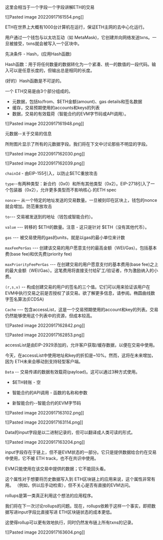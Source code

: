 这里会相当于一个字段一个字段讲解ETH的交易

![[Pasted image 20220917161554.png]]

ETH在世界上大概有1000台计算机在运行，保证ETH主网的去中心化运行。

用户通过一个钱包与以太坊互动（如 MetaMask)，它创建并向网络发送txns。一旦被接受，txns就会被写入一个区块中。

先决条件 - Hash，(应用Hash函数)

Hash函数：用于将任何数量的数据转化为一个紧凑、统一的数值的一段代码。输入可以是任意长度的，但输出总是相同的长度。

(好的）Hash函数是不可逆的。

一个 ETH交易是由3个部分组成的。

- 元数据，包括to/from、$ETH金额(amount)、gas details和签名数据
- 缓存，交易预期使用的accounts和keys的列表 
- 数据，交易的有效载荷（智能合约的EVM字节码或API调用）。

![[Pasted image 20220917161948.png]]

元数据--关于交易的信息

所附图片显示了所有的元数据字段。我们将在下文中讨论那些不明显的字段。

![[Pasted image 20220917162030.png]]

![[Pasted image 20220917162039.png]]

`chainId` - 由EIP-155引入，以防止$ETC重放攻击

`type`--有两种类型：新合约（0x0）和所有其他类型（0x2）。EIP-2718引入了一个包装器（0x2），允许更多类型而不影响核心 的ETH spec

`nonce`-- 从一个特定的地址发送的交易数量。一旦被刻印在区块上，钱包的nonce就会增加。防范重放攻击

`to`--- 交易被发送到的地址（钱包或智能合约）。

`value` --- 转移的 $ETH的数量。注意 - 这只是针对 $ETH（没有其他代币）。

`gas` --- 被交易使用的gas的units，就是以gas的最小单位来计数

`maxFeePerGas` --- 创建该交易的用户愿意支付的最高金额（WEI/Gas）。包括基本费(base fee)和优先费(priority fee)

`maxPriorityFeePerGas` --- 在创建交易的用户愿意支付的基本费用(base fee)之上的最大金额（WEI/Gas）。这笔费用将直接支付给矿工/验证者，作为激励纳入的小费。

`(r,s,v)` -- 构成创建交易的用户的签名的三个值。它们可以用来验证该用户在EVM中执行交易之前是否授权了该交易。欲了解更多信息，请参阅。椭圆曲线数字签名算法(ECDSA)

`Cache` --- 包含accessList，这是一个交易预期使用的account和key的列表。交易仍然能够使用这个列表中的资源，但成本较高。

![[Pasted image 20220917162842.png]]

![[Pasted image 20220917162853.png]]

accessList是由EIP-2929添加的，允许客户获取/缓存数据，以便在交易中使用。

今天，在accessList中使用地址和key的折扣是~10%。然而，这将在未来增加，因为 
ETH未来会移动到支持轻型客户端。

`Data` -- 交易传递的数据有效载荷(payload)。这可以通过3种方式使用。

- $ETH转账 - 空

- 智能合约的API调用 - 函数的名称和参数

- 新智能合约--智能合约的EVM字节码

![[Pasted image 20220917163102.png]]

![[Pasted image 20220917163114.png]]

Data的input字段是以二进制记录的，但可以翻译成人类可读的形式。

![[Pasted image 20220917163204.png]]

input字段存在于链上，但不是EVM状态的一部分。它只是提供数据给合约在交易中使用，它不被 
ETH track，也不在共识中使用。

EVM只能使用在该交易中提供的数据；它不能回头看。

这个属性对于想要将历史数据写入到 ETH区块链上的应用来说，这个属性非常有用。
 （例如，供以后手动检索），但不关心是否有直接的EVM访问。

rollups是第一类真正利用这个想法的应用程序。

我们将在下一次讨论rollups的问题。现在，rollups依赖于这样一个事实，即把数据写进input字段比直接写进 ETH区块链状态的成本更低。

这使得rollup可以更有效地执行，同时仍然发布链上所有txns的记录。

![[Pasted image 20220917163604.png]]